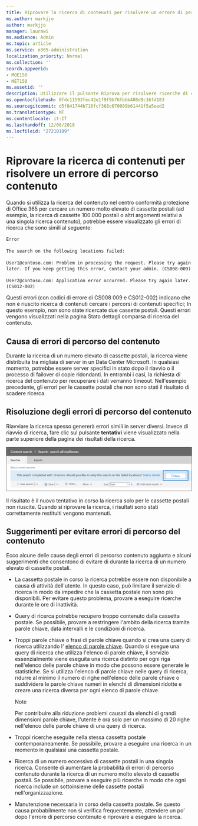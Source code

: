 ```yaml
---
title: Riprovare la ricerca di contenuti per risolvere un errore di percorso contenuto
ms.author: markjjo
author: markjjo
manager: laurawi
ms.audience: Admin
ms.topic: article
ms.service: o365-administration
localization_priority: Normal
ms.collection: ''
search.appverid:
- MOE150
- MET150
ms.assetid: ''
description: Utilizzare il pulsante Riprova per risolvere ricerche di contenuto che presentano errori di percorso contenuto.
ms.openlocfilehash: 0fdc11593fec42e1f9f9b76fbbb408d9c16fd183
ms.sourcegitcommit: d5f841744b716fcf368c670009b61441f5a5eed2
ms.translationtype: MT
ms.contentlocale: it-IT
ms.lasthandoff: 12/08/2018
ms.locfileid: "27210189"
---
```

# <a name="retry-a-content-search-to-resolve-a-content-location-error"></a>Riprovare la ricerca di contenuti per risolvere un errore di percorso contenuto

Quando si utilizza la ricerca del contenuto nel centro conformità protezione di Office 365 per cercare un numero molto elevato di cassette postali (ad esempio, la ricerca di cassette 100.000 postali o altri argomenti relativi a una singola ricerca contenuto), potrebbe essere visualizzato gli errori di ricerca che sono simili al seguente:

```
Error

The search on the following locations failed:

User1@contoso.com: Problem in processing the request. Please try again later. If you keep getting this error, contact your admin. (CS008-009)

User2@contoso.com: Application error occurred. Please try again later. (CS012-002)
```

Questi errori (con codici di errore di CS008 009 e CS012-002) indicano che non è riuscito ricerca di contenuti cercare i percorsi di contenuti specifici; In questo esempio, non sono state ricercate due cassette postali. Questi errori vengono visualizzati nella pagina Stato dettagli comparsa di ricerca del contenuto.

## <a name="cause-of-content-location-errors"></a>Causa di errori di percorso del contenuto

Durante la ricerca di un numero elevato di cassette postali, la ricerca viene distribuita tra migliaia di server in un Data Center Microsoft. In qualsiasi momento, potrebbe essere server specifici in stato dopo il riavvio o il processo di failover di copie ridondanti. In entrambi i casi, la richiesta di ricerca del contenuto per recuperare i dati verranno timeout. Nell'esempio precedente, gli errori per le cassette postali che non sono stati il risultato di scadere ricerca.

## <a name="resolving-content-location-errors"></a>Risoluzione degli errori di percorso del contenuto

Riavviare la ricerca spesso genererà errori simili in server diversi. Invece di riavvio di ricerca, fare clic sul pulsante **tentativi** viene visualizzato nella parte superiore della pagina dei risultati della ricerca.

![Fare clic sul pulsante Riprova per risolvere gli errori di percorso del contenuto](media/retrycontentsearch3.png)

Il risultato è il nuovo tentativo in corso la ricerca solo per le cassette postali non riuscite. Quando si riprovare la ricerca, i risultati sono stati correttamente restituiti vengono mantenuti.

## <a name="tips-to-avoid-content-location-errors"></a>Suggerimenti per evitare errori di percorso del contenuto

Ecco alcune delle cause degli errori di percorso contenuto aggiunta e alcuni suggerimenti che consentono di evitare di durante la ricerca di un numero elevato di cassette postali.

- La cassetta postale in corso la ricerca potrebbe essere non disponibile a causa di attività dell'utente. In questo caso, può limitare il servizio di ricerca in modo da impedire che la cassetta postale non sono più disponibili. Per evitare questo problema, provare a eseguire ricerche durante le ore di inattività.

- Query di ricerca potrebbe recupero troppo contenuto dalla cassetta postale. Se possibile, provare a restringere l'ambito della ricerca tramite parole chiave, data intervalli e le condizioni di ricerca.

- Troppi parole chiave o frasi di parole chiave quando si crea una query di ricerca utilizzando l' [elenco di parole chiave](view-keyword-statistics-for-content-search.md#get-keyword-statistics-for-content-searches). Quando si esegue una query di ricerca che utilizza l'elenco di parole chiave, il servizio essenzialmente viene eseguita una ricerca distinto per ogni riga nell'elenco delle parole chiave in modo che possono essere generate le statistiche. Se si utilizza l'elenco di parole chiave nelle query di ricerca, ridurre al minimo il numero di righe nell'elenco delle parole chiave o suddividere le parole chiave numeri in elenchi di dimensioni ridotte e creare una ricerca diversa per ogni elenco di parole chiave.

  > [!NOTE]
  > Per contribuire alla riduzione problemi causati da elenchi di grandi dimensioni parole chiave, l'utente è ora solo per un massimo di 20 righe nell'elenco delle parole chiave di una query di ricerca.

- Troppi ricerche eseguite nella stessa cassetta postale contemporaneamente. Se possibile, provare a eseguire una ricerca in un momento in qualsiasi una cassetta postale.

- Ricerca di un numero eccessivo di cassette postali in una singola ricerca. Consente di aumentare la probabilità di errori di percorso contenuto durante la ricerca di un numero molto elevato di cassette postali. Se possibile, provare a eseguire più ricerche in modo che ogni ricerca include un sottoinsieme delle cassette postali nell'organizzazione.

- Manutenzione necessaria in corso della cassetta postale. Se questo causa probabilmente non si verifica frequentemente, attendere un po' dopo l'errore di percorso contenuto e riprovare a eseguire la ricerca.
